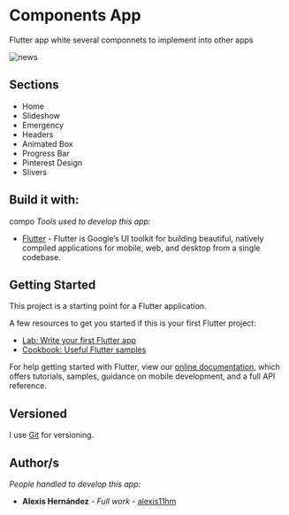 # Components App

Flutter app white several componnets to implement into other apps

![news](/images/components.gif)

## Sections

* Home
* Slideshow
* Emergency
* Headers
* Animated Box
* Progress Bar
* Pinterest Design
* Slivers

## Build it with:
compo
_Tools used to develop this app:_

* [Flutter](https://flutter.dev/) - Flutter is Google’s UI toolkit for building beautiful, natively compiled applications for mobile, web, and desktop from a single codebase.

## Getting Started

This project is a starting point for a Flutter application.

A few resources to get you started if this is your first Flutter project:

- [Lab: Write your first Flutter app](https://flutter.dev/docs/get-started/codelab)
- [Cookbook: Useful Flutter samples](https://flutter.dev/docs/cookbook)

For help getting started with Flutter, view our
[online documentation](https://flutter.dev/docs), which offers tutorials,
samples, guidance on mobile development, and a full API reference.
## Versioned

I use [Git](https://git-scm.com/) for versioning.

## Author/s

_People handled to develop this app:_

* **Alexis Hernández** - *Full work* - [alexis11hm](https://github.com/alexis11hm)

